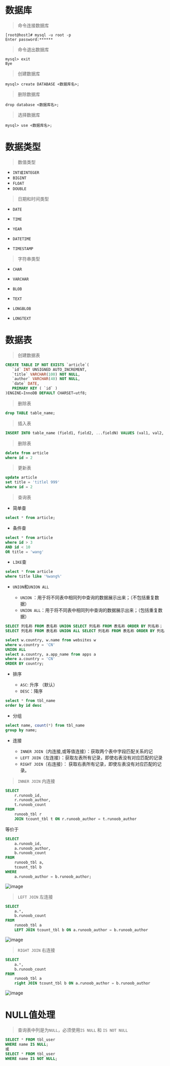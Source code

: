 

# 数据库

> 命令连接数据库

```shell
[root@host]# mysql -u root -p
Enter password:******
```

> 命令退出数据库

```shell
mysql> exit
Bye
```

> 创建数据库

```shell
mysql> create DATABASE <数据库名>;
```

> 删除数据库

```shell
drop database <数据库名>;
```

> 选择数据库

```shell
mysql> use <数据库名>;
```



# 数据类型

> 数值类型

- `INT或INTEGER`
- `BIGINT`
- `FLOAT`
- `DOUBLE`

> 日期和时间类型

- `DATE`
- `TIME`
- `YEAR`
- `DATETIME`

- `TIMESTAMP`

> 字符串类型

- `CHAR`
- `VARCHAR`

- `BLOB`
- `TEXT`

- `LONGBLOB`
- `LONGTEXT`

# 数据表

> 创建数据表

```sql
CREATE TABLE IF NOT EXISTS `article`(
   `id` INT UNSIGNED AUTO_INCREMENT,
   `title` VARCHAR(100) NOT NULL,
   `author` VARCHAR(40) NOT NULL,
   `date` DATE,
   PRIMARY KEY ( `id` )
)ENGINE=InnoDB DEFAULT CHARSET=utf8;
```

> 删除表

```sql
drop TABLE table_name;
```

> 插入表

```sql
INSERT INTO table_name (field1, field2, ...fieldN) VALUES (val1, val2,...valN);
```

> 删除表

```sql
delete from article
where id = 2
```

> 更新表

```sql
update article 
set title = 'titlel 999'
where id = 2
```

> 查询表

- 简单查

```sql
select * from article;
```

- 条件查

```sql
select * from article
where id > 3
AND id < 10
OR title = 'wang'
```

- `LIKE`查

```sql
select * from article
where title like '%wang%'
```

- `UNION`和`UNION ALL`

    - `UNION` ：用于将不同表中相同列中查询的数据展示出来；（不包括重复数据）
    - `UNION ALL`：用于将不同表中相同列中查询的数据展示出来；（包括重复数据）

```SQL
SELECT 列名称 FROM 表名称 UNION SELECT 列名称 FROM 表名称 ORDER BY 列名称；
SELECT 列名称 FROM 表名称 UNION ALL SELECT 列名称 FROM 表名称 ORDER BY 列名称；
```

```sql
select w.country, w.name from websites w
where w.country = 'CN'
UNION ALL
select a.country, a.app_name from apps a
where a.country = 'CN'
ORDER BY country;
```

- 排序

    - `ASC`: 升序 （默认）
    - `DESC`：降序

```sql
select * from tbl_name
order by id desc
```

- 分组

```sql
select name, count(*) from tbl_name
group by name;
```

- 连接

    - `INNER JOIN`（内连接,或等值连接）：获取两个表中字段匹配关系的记
    - `LEFT JOIN`（左连接）：获取左表所有记录，即使右表没有对应匹配的记录
    - `RIGHT JOIN`（右连接）： 获取右表所有记录，即使左表没有对应匹配的记录。



> `INNER JOIN` 内连接

```sql
SELECT
	r.runoob_id,
	r.runoob_author,
	t.runoob_count 
FROM
	runoob_tbl r
	JOIN tcount_tbl t ON r.runoob_author = t.runoob_author
```

等价于

```sql
SELECT
	a.runoob_id,
	a.runoob_author,
	b.runoob_count 
FROM
	runoob_tbl a,
	tcount_tbl b 
WHERE
	a.runoob_author = b.runoob_author;
```

![image](https://www.runoob.com/wp-content/uploads/2014/03/img_innerjoin.gif)





> `LEFT JOIN` 左连接

```sql
SELECT
	a.*,
	b.runoob_count 
FROM
	runoob_tbl a
	LEFT JOIN tcount_tbl b ON a.runoob_author = b.runoob_author
```

![image](https://www.runoob.com/wp-content/uploads/2014/03/img_leftjoin.gif)

> `RIGHT JOIN` 右连接

```sql
SELECT
	a.*,
	b.runoob_count 
FROM
	runoob_tbl a
	right JOIN tcount_tbl b ON a.runoob_author = b.runoob_author
```

![image](https://www.runoob.com/wp-content/uploads/2014/03/img_rightjoin.gif)



# NULL值处理

> 查询表中列是为`NULL`，必须使用`IS NULL` 和 `IS NOT NULL`

```sql
SELECT * FROM tbl_user 
WHERE name IS NULL;
或
SELECT * FROM tbl_user
WHERE name IS NOT NULL;
```



